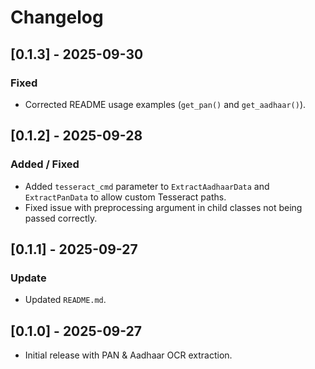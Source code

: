 # Changelog

## [0.1.3] - 2025-09-30

### Fixed
- Corrected README usage examples (`get_pan()` and `get_aadhaar()`).

## [0.1.2] - 2025-09-28
### Added / Fixed
- Added `tesseract_cmd` parameter to `ExtractAadhaarData` and `ExtractPanData` to allow custom Tesseract paths.
- Fixed issue with preprocessing argument in child classes not being passed correctly.

## [0.1.1] - 2025-09-27
### Update
- Updated `README.md`.

## [0.1.0] - 2025-09-27
- Initial release with PAN & Aadhaar OCR extraction.
